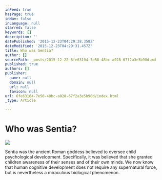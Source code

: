 ```yaml
---
inFeed: true
hasPage: true
inNav: false
inLanguage: null
starred: false
keywords: []
description: ''
datePublished: '2015-12-23T04:29:38.358Z'
dateModified: '2015-12-23T04:29:31.457Z'
title: Who was Sentia?
author: []
sourcePath: _posts/2015-12-22-6fe63104-7e58-48bc-a028-67f2a3e5b90d.md
published: true
authors: []
publisher:
  name: null
  domain: null
  url: null
  favicon: null
url: 6fe63104-7e58-48bc-a028-67f2a3e5b90d/index.html
_type: Article

---
```

# Who was Sentia?
![](https://the-grid-user-content.s3-us-west-2.amazonaws.com/b6914845-c4bd-4543-898e-9f4984bfe6cd.png)

Sentia was the ancient Roman goddess believed to oversee child psychological development. Specifically, it was believed that she granted children awareness of their senses and of their own minds. We now know that human cognitive development does not require any supernatural force, but is nevertheless a miraculous biological phenomenon.